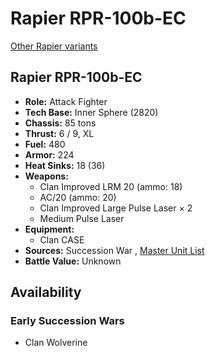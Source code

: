# Rapier RPR-100b-EC 

[Other Rapier variants](../rapier.md) 

## Rapier RPR-100b-EC 

- **Role:** Attack Fighter 
- **Tech Base:** Inner Sphere (2820) 
- **Chassis:** 85 tons 
- **Thrust:** 6 / 9, XL 
- **Fuel:** 480 
- **Armor:** 224 
- **Heat Sinks:** 18 (36) 
- **Weapons:** 
  - Clan Improved LRM 20 (ammo: 18) 
  - AC/20 (ammo: 20) 
  - Clan Improved Large Pulse Laser × 2 
  - Medium Pulse Laser 
- **Equipment:** 
  - Clan CASE 
- **Sources:** Succession War , [Master Unit List](http://masterunitlist.info/Unit/Details/7690) 
- **Battle Value:** Unknown 

## Availability 

### Early Succession Wars 

- Clan Wolverine 

